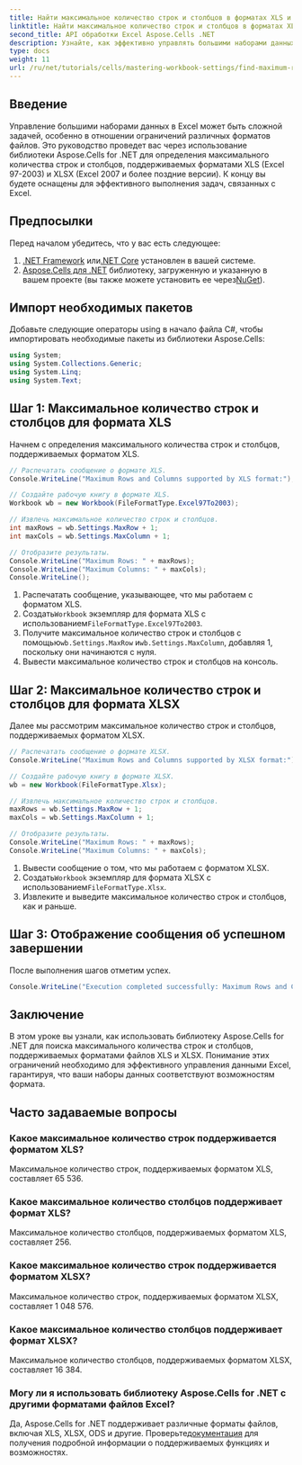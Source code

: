 ```yaml
---
title: Найти максимальное количество строк и столбцов в форматах XLS и XLSX
linktitle: Найти максимальное количество строк и столбцов в форматах XLS и XLSX
second_title: API обработки Excel Aspose.Cells .NET
description: Узнайте, как эффективно управлять большими наборами данных в Excel, используя библиотеку Aspose.Cells for .NET. Это руководство предоставляет пошаговый подход к определению максимального количества строк и столбцов, поддерживаемых форматами файлов XLS и XLSX.
type: docs
weight: 11
url: /ru/net/tutorials/cells/mastering-workbook-settings/find-maximum-rows-and-columns/
---
```

## Введение

Управление большими наборами данных в Excel может быть сложной задачей, особенно в отношении ограничений различных форматов файлов. Это руководство проведет вас через использование библиотеки Aspose.Cells for .NET для определения максимального количества строк и столбцов, поддерживаемых форматами XLS (Excel 97-2003) и XLSX (Excel 2007 и более поздние версии). К концу вы будете оснащены для эффективного выполнения задач, связанных с Excel.

## Предпосылки

Перед началом убедитесь, что у вас есть следующее:

1. [.NET Framework](https://dotnet.microsoft.com/en-us/download) или[.NET Core](https://dotnet.microsoft.com/en-us/download) установлен в вашей системе.
2. [Aspose.Cells для .NET](https://releases.aspose.com/cells/net/) библиотеку, загруженную и указанную в вашем проекте (вы также можете установить ее через[NuGet](https://www.nuget.org/packages/Aspose.Cells/)).

## Импорт необходимых пакетов

Добавьте следующие операторы using в начало файла C#, чтобы импортировать необходимые пакеты из библиотеки Aspose.Cells:

```csharp
using System;
using System.Collections.Generic;
using System.Linq;
using System.Text;
```

## Шаг 1: Максимальное количество строк и столбцов для формата XLS

Начнем с определения максимального количества строк и столбцов, поддерживаемых форматом XLS.

```csharp
// Распечатать сообщение о формате XLS.
Console.WriteLine("Maximum Rows and Columns supported by XLS format:");

// Создайте рабочую книгу в формате XLS.
Workbook wb = new Workbook(FileFormatType.Excel97To2003);

// Извлечь максимальное количество строк и столбцов.
int maxRows = wb.Settings.MaxRow + 1;
int maxCols = wb.Settings.MaxColumn + 1;

// Отобразите результаты.
Console.WriteLine("Maximum Rows: " + maxRows);
Console.WriteLine("Maximum Columns: " + maxCols);
Console.WriteLine();
```

1. Распечатать сообщение, указывающее, что мы работаем с форматом XLS.
2.  Создать`Workbook` экземпляр для формата XLS с использованием`FileFormatType.Excel97To2003`.
3.  Получите максимальное количество строк и столбцов с помощью`wb.Settings.MaxRow` и`wb.Settings.MaxColumn`, добавляя 1, поскольку они начинаются с нуля.
4. Вывести максимальное количество строк и столбцов на консоль.

## Шаг 2: Максимальное количество строк и столбцов для формата XLSX

Далее мы рассмотрим максимальное количество строк и столбцов, поддерживаемых форматом XLSX.

```csharp
// Распечатать сообщение о формате XLSX.
Console.WriteLine("Maximum Rows and Columns supported by XLSX format:");

// Создайте рабочую книгу в формате XLSX.
wb = new Workbook(FileFormatType.Xlsx);

// Извлечь максимальное количество строк и столбцов.
maxRows = wb.Settings.MaxRow + 1;
maxCols = wb.Settings.MaxColumn + 1;

// Отобразите результаты.
Console.WriteLine("Maximum Rows: " + maxRows);
Console.WriteLine("Maximum Columns: " + maxCols);
```

1. Вывести сообщение о том, что мы работаем с форматом XLSX.
2.  Создать`Workbook` экземпляр для формата XLSX с использованием`FileFormatType.Xlsx`.
3. Извлеките и выведите максимальное количество строк и столбцов, как и раньше.

## Шаг 3: Отображение сообщения об успешном завершении

После выполнения шагов отметим успех.

```csharp
Console.WriteLine("Execution completed successfully: Maximum Rows and Columns retrieval for both formats.");
```

## Заключение

В этом уроке вы узнали, как использовать библиотеку Aspose.Cells for .NET для поиска максимального количества строк и столбцов, поддерживаемых форматами файлов XLS и XLSX. Понимание этих ограничений необходимо для эффективного управления данными Excel, гарантируя, что ваши наборы данных соответствуют возможностям формата.

## Часто задаваемые вопросы

### Какое максимальное количество строк поддерживается форматом XLS?
Максимальное количество строк, поддерживаемых форматом XLS, составляет 65 536.

### Какое максимальное количество столбцов поддерживает формат XLS?
Максимальное количество столбцов, поддерживаемых форматом XLS, составляет 256.

### Какое максимальное количество строк поддерживается форматом XLSX?
Максимальное количество строк, поддерживаемых форматом XLSX, составляет 1 048 576.

### Какое максимальное количество столбцов поддерживает формат XLSX?
Максимальное количество столбцов, поддерживаемых форматом XLSX, составляет 16 384.

### Могу ли я использовать библиотеку Aspose.Cells for .NET с другими форматами файлов Excel?
 Да, Aspose.Cells for .NET поддерживает различные форматы файлов, включая XLS, XLSX, ODS и другие. Проверьте[документация](https://reference.aspose.com/cells/net/) для получения подробной информации о поддерживаемых функциях и возможностях.